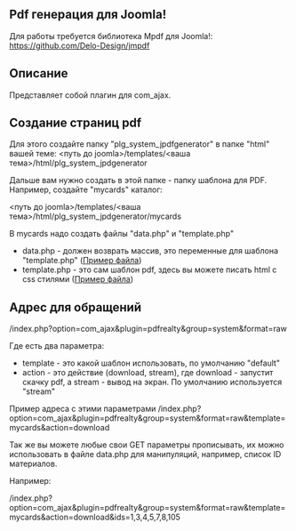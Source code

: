 ## Pdf генерация для Joomla!

Для работы требуется библиотека Mpdf для Joomla!:
https://github.com/Delo-Design/jmpdf

## Описание
Представляет собой плагин для com_ajax.

## Создание страниц pdf
Для этого создайте папку "plg_system_jpdfgenerator" в папке "html" вашей теме:
<путь до joomla>/templates/<ваша тема>/html/plg_system_jpdgenerator

Дальше вам нужно создать в этой папке - папку шаблона для PDF.
Например, создайте "mycards" каталог:

<путь до joomla>/templates/<ваша тема>/html/plg_system_jpdgenerator/mycards

В mycards надо создать файлы "data.php" и "template.php"
- data.php - должен возврать массив, это переменные для шаблона "template.php" ([Пример файла](https://github.com/Delo-Design/jpdfgenerator/blob/master/tmpl/default/data.php))
- template.php - это сам шаблон pdf, здесь вы можете писать html с css стилями ([Пример файла](https://github.com/Delo-Design/jpdfgenerator/blob/master/tmpl/default/template.php))

## Адрес для обращений
/index.php?option=com_ajax&plugin=pdfrealty&group=system&format=raw

Где есть два параметра:
- template - это какой шаблон использовать, по умолчанию "default"
- action - это действие (download, stream), где download - запустит скачку pdf, а stream - вывод на экран. По умолчанию используется "stream"

Пример адреса с этими параметрами
/index.php?option=com_ajax&plugin=pdfrealty&group=system&format=raw&template=mycards&action=download

Так же вы можете любые свои GET параметры прописывать, их можно использовать в файле data.php для манипуляций, например, список ID материалов.

Например:

/index.php?option=com_ajax&plugin=pdfrealty&group=system&format=raw&template=mycards&action=download&ids=1,3,4,5,7,8,105
